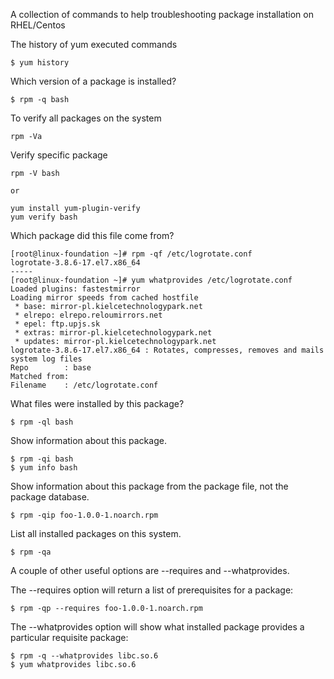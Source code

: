 A collection of commands to help troubleshooting package installation on RHEL/Centos

The history of yum executed commands
```
$ yum history
```

Which version of a package is installed?
```
$ rpm -q bash
```

To verify all packages on the system
```
rpm -Va
```

Verify specific package
```
rpm -V bash

or 

yum install yum-plugin-verify
yum verify bash
```

Which package did this file come from?
```
[root@linux-foundation ~]# rpm -qf /etc/logrotate.conf
logrotate-3.8.6-17.el7.x86_64
-----
[root@linux-foundation ~]# yum whatprovides /etc/logrotate.conf
Loaded plugins: fastestmirror
Loading mirror speeds from cached hostfile
 * base: mirror-pl.kielcetechnologypark.net
 * elrepo: elrepo.reloumirrors.net
 * epel: ftp.upjs.sk
 * extras: mirror-pl.kielcetechnologypark.net
 * updates: mirror-pl.kielcetechnologypark.net
logrotate-3.8.6-17.el7.x86_64 : Rotates, compresses, removes and mails system log files
Repo        : base
Matched from:
Filename    : /etc/logrotate.conf
```

What files were installed by this package?
```
$ rpm -ql bash
```

Show information about this package.
```
$ rpm -qi bash
$ yum info bash
```

Show information about this package from the package file, not the package database.
```
$ rpm -qip foo-1.0.0-1.noarch.rpm
```

List all installed packages on this system.
```
$ rpm -qa
```

A couple of other useful options are --requires and --whatprovides.

The --requires option will return a list of prerequisites for a package:
```
$ rpm -qp --requires foo-1.0.0-1.noarch.rpm
```

The --whatprovides option will show what installed package provides a particular requisite package:
```
$ rpm -q --whatprovides libc.so.6
$ yum whatprovides libc.so.6
```

